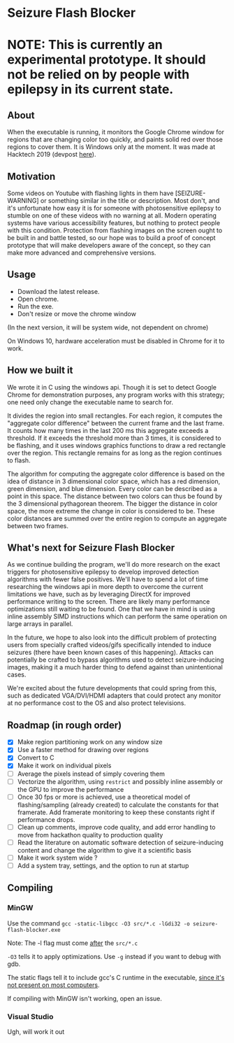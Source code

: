 # Seizure Flash Blocker

# NOTE: This is currently an experimental prototype. It should not be relied on by people with epilepsy in its current state.

## About
When the executable is running, it monitors the Google Chrome window for regions that are changing color too quickly, and paints solid red over those regions to cover them. It is Windows only at the moment. It was made at Hacktech 2019 (devpost [here](https://devpost.com/software/seizure-flash-blocker)).

## Motivation
Some videos on Youtube with flashing lights in them have [SEIZURE-WARNING] or something similar in the title or description. Most don't, and it's unfortunate how easy it is for someone with photosensitive epilepsy to stumble on one of these videos with no warning at all. Modern operating systems have various accessibility features, but nothing to protect people with this condition. Protection from flashing images on the screen ought to be built in and battle tested, so our hope was to build a proof of concept prototype that will make developers aware of the concept, so they can make more advanced and comprehensive versions.

## Usage
 - Download the latest release.
 - Open chrome.
 - Run the exe.
 - Don't resize or move the chrome window

(In the next version, it will be system wide, not dependent on chrome)

On Windows 10, hardware acceleration must be disabled in Chrome for it to work.


## How we built it
We wrote it in C using the windows api. Though it is set to detect Google Chrome for demonstration purposes, any program works with this strategy; one need only change the executable name to search for.

It divides the region into small rectangles. For each region, it computes the "aggregate color difference" between the current frame and the last frame. It counts how many times in the last 200 ms this aggregate exceeds a threshold. If it exceeds the threshold more than 3 times, it is considered to be flashing, and it uses windows graphics functions to draw a red rectangle over the region. This rectangle remains for as long as the region continues to flash.

The algorithm for computing the aggregate color difference is based on the idea of distance in 3 dimensional color space, which has a red dimension, green dimension, and blue dimension. Every color can be described as a point in this space. The distance between two colors can thus be found by the 3 dimensional pythagorean theorem. The bigger the distance in color space, the more extreme the change in color is considered to be. These color distances are summed over the entire region to compute an aggregate between two frames.


## What's next for Seizure Flash Blocker
As we continue building the program, we'll do more research on the exact triggers for photosensitive epilepsy to develop improved detection algorithms with fewer false positives. We'll have to spend a lot of time researching the windows api in more depth to overcome the current limitations we have, such as by leveraging DirectX for improved performance writing to the screen. There are likely many performance optimizations still waiting to be found. One that we have in mind is using inline assembly SIMD instructions which can perform the same operation on large arrays in parallel.

In the future, we hope to also look into the difficult problem of protecting users from specially crafted videos/gifs specifically intended to induce seizures (there have been known cases of this happening). Attacks can potentially be crafted to bypass algorithms used to detect seizure-inducing images, making it a much harder thing to defend against than unintentional cases.

We're excited about the future developments that could spring from this, such as dedicated VGA/DVI/HDMI adapters that could protect any monitor at no performance cost to the OS and also protect televisions.

## Roadmap (in rough order)

- [x] Make region partitioning work on any window size
- [x] Use a faster method for drawing over regions
- [x] Convert to C
- [x] Make it work on individual pixels
- [ ] Average the pixels instead of simply covering them
- [ ] Vectorize the algorithm, using `restrict` and possibly inline assembly or the GPU to improve the performance
- [ ] Once 30 fps or more is achieved, use a theoretical model of flashing/sampling (already created) to calculate the constants for that framerate. Add framerate monitoring to keep these constants right if performance drops.
- [ ] Clean up comments, improve code quality, and add error handling to move from hackathon quality to production quality
- [ ] Read the literature on automatic software detection of seizure-inducing content and change the algorithm to give it a scientific basis
- [ ] Make it work system wide ?
- [ ] Add a system tray, settings, and the option to run at startup

## Compiling

### MinGW
Use the command `gcc -static-libgcc -O3 src/*.c -lGdi32 -o seizure-flash-blocker.exe`

Note: The -l flag must come [after](http://www.mingw.org/wiki/specify_the_libraries_for_the_linker_to_use) the `src/*.c`

`-O3` tells it to apply optimizations. Use `-g` instead if you want to debug with gdb.

The static flags tell it to include gcc's C runtime in the executable, [since it's not present on most computers](https://stackoverflow.com/questions/4702732/the-program-cant-start-because-libgcc-s-dw2-1-dll-is-missing).

If compiling with MinGW isn't working, open an issue.

### Visual Studio
Ugh, will work it out
